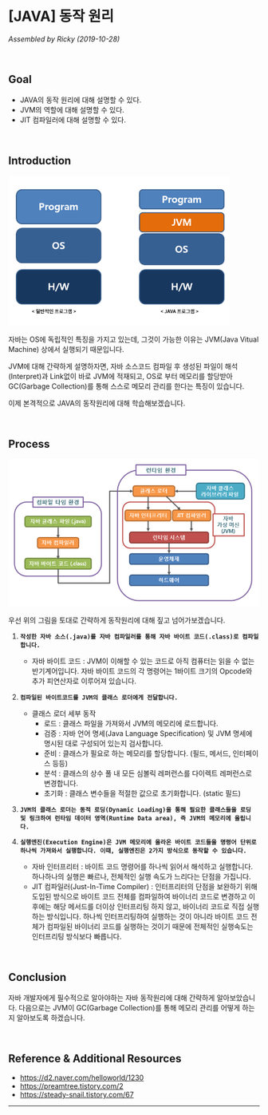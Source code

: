 # [JAVA] 동작 원리

*Assembled by Ricky (2019-10-28)*

<br>

## Goal

- JAVA의 동작 원리에 대해 설명할 수 있다.
- JVM의 역할에 대해 설명할 수 있다.
- JIT 컴파일러에 대해 설명할 수 있다.

<br>

## Introduction

<img src="./resources/java-동작원리-001.png" height="300">

자바는 OS에 독립적인 특징을 가지고 있는데, 그것이 가능한 이유는 JVM(Java Vitual Machine) 상에서 실행되기 때문입니다. 

JVM에 대해 간략하게 설명하자면, 자바 소스코드 컴파일 후 생성된 파일이 해석(Interpret)과 Link없이 바로 JVM에 적재되고, OS로 부터 메모리를 할당받아 GC(Garbage Collection)를 통해 스스로 메모리 관리를 한다는 특징이 있습니다.

이제 본격적으로 JAVA의 동작원리에 대해 학습해보겠습니다.

<br>

## Process

<img src="./resources/java-동작원리-002.png" >

우선 위의 그림을 토대로 간략하게 동작원리에 대해 짚고 넘어가보겠습니다.

1. **```작성한 자바 소스(.java)를 자바 컴파일러를 통해 자바 바이트 코드(.class)로 컴파일합니다.```**
   - 자바 바이트 코드 : JVM이 이해할 수 있는 코드로 아직 컴퓨터는 읽을 수 없는 반기계어입니다. 자바 바이트 코드의 각 명령어는 1바이트 크기의 Opcode와 추가 피연산자로 이루어져 있습니다. 

2. **```컴파일된 바이트코드를 JVM의 클래스 로더에게 전달합니다.```**
   - 클래스 로더 세부 동작
     - 로드 : 클래스 파일을 가져와서 JVM의 메모리에 로드합니다.
     - 검증 : 자바 언어 명세(Java Language Specification) 및 JVM 명세에 명시된 대로 구성되어 있는지 검사합니다.
     - 준비 : 클래스가 필요로 하는 메모리를 할당합니다. (필드, 메서드, 인터페이스 등등)
     - 분석 : 클래스의 상수 풀 내 모든 심볼릭 레퍼런스를 다이렉트 레퍼런스로 변경합니다.
     - 초기화 : 클래스 변수들을 적절한 값으로 초기화합니다. (static 필드)

3. **```JVM의 클래스 로더는 동적 로딩(Dynamic Loading)을 통해 필요한 클래스들을 로딩 및 링크하여 런타임 데이터 영역(Runtime Data area), 즉 JVM의 메모리에 올립니다.```**

4. **```실행엔진(Execution Engine)은 JVM 메모리에 올라온 바이트 코드들을 명령어 단위로 하나씩 가져와서 실행합니다. 이때, 실행엔진은 2가지 방식으로 동작할 수 있습니다.```**
   - 자바 인터프리터 : 바이트 코드 명령어를 하나씩 읽어서 해석하고 실행합니다. 하나하나의 실행은 빠르나, 전체적인 실행 속도가 느리다는 단점을 가집니다.
   - JIT 컴파일러(Just-In-Time Compiler) : 인터프리터의 단점을 보완하기 위해 도입된 방식으로 바이트 코드 전체를 컴파일하여 바이너리 코드로 변경하고 이후에는 해당 메서드를 더이상 인터프리팅 하지 않고, 바이너리 코드로 직접 실행하는 방식입니다. 하나씩 인터프리팅하여 실행하는 것이 아니라 바이트 코드 전체가 컴파일된 바이너리 코드를 실행하는 것이기 때문에 전체적인 실행속도는 인터프리팅 방식보다 빠릅니다. 

<br>

## Conclusion

자바 개발자에게 필수적으로 알아야하는 자바 동작원리에 대해 간략하게 알아보았습니다. 다음으로는 JVM이 GC(Garbage Collection)를 통해 메모리 관리를 어떻게 하는지 알아보도록 하겠습니다.

<br>

## Reference & Additional Resources

-  https://d2.naver.com/helloworld/1230 
-  https://preamtree.tistory.com/2 
-  https://steady-snail.tistory.com/67 

---

